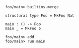 ``` ucm :hide
foo/main> builtins.merge
```

``` unison
structural type Foo = MkFoo Nat

main : () -> Foo
main _ = MkFoo 5
```

``` ucm
foo/main> add
foo/main> run main
```
